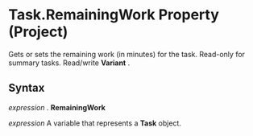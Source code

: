
# Task.RemainingWork Property (Project)

Gets or sets the remaining work (in minutes) for the task. Read-only for summary tasks. Read/write  **Variant** .


## Syntax

 _expression_ . **RemainingWork**

 _expression_ A variable that represents a **Task** object.


